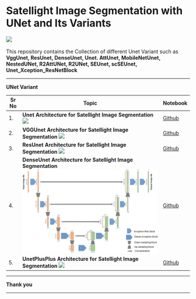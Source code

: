 # Satellight Image Segmentation with UNet and Its Variants

![](https://github.com/ashishpatel26/Semantic-Segmentation-Unet-Tensorflow-keras/blob/main/images/image.png)

This repository contains the Collection of different Unet Variant such as **VggUnet, ResUnet, DenseUnet, Unet. AttUnet, MobileNetUnet, NestedUNet, R2AttUNet, R2UNet, SEUnet, scSEUnet, Unet_Xception_ResNetBlock**

---

**UNet Variant**

| Sr No | Topic                                                        | Notebook                                                     |
| ----- | ------------------------------------------------------------ | ------------------------------------------------------------ |
| 1.    | **Unet Architecture for Satellight Image Segmentation**  ![](https://lmb.informatik.uni-freiburg.de/people/ronneber/u-net/u-net-architecture.png) | [Github](https://nbviewer.jupyter.org/github/ashishpatel26/Semantic-Segmentation-Unet-Tensorflow-keras/blob/main/Notebooks/Unet.ipynb) |
| 2.    | **VGGUnet Architecture for Satellight Image Segmentation** ![](https://neurohive.io/wp-content/uploads/2018/11/vgg16-1-e1542731207177.png) | [Github](https://nbviewer.jupyter.org/github/ashishpatel26/Semantic-Segmentation-Unet-Tensorflow-keras/blob/main/Notebooks/VggUnet.ipynb) |
| 3.    | **ResUnet Architecture for Satellight Image Segmentation** ![](https://miro.medium.com/max/5998/1*eKrh8FqJL3jodebYlielNg.png) | [Github](https://nbviewer.jupyter.org/github/ashishpatel26/Semantic-Segmentation-Unet-Tensorflow-keras/blob/main/Notebooks/Resunet.ipynb) |
| 4.    | **DenseUnet Architecture for Satellight Image Segmentation** ![](https://raw.githubusercontent.com/Tommy-Ngx/satellite-Image-Semantic-Segmentation-Unet-Tensorflow-keras/main/images/1-s2.0-S0169260719307904-gr1.jpg) | [Github](https://nbviewer.jupyter.org/github/ashishpatel26/Semantic-Segmentation-Unet-Tensorflow-keras/blob/main/Notebooks/DenseUnet.ipynb) |
| 5.    | **UnetPlusPlus Architecture for Satellight Image Segmentation** ![](https://neurohive.io/wp-content/uploads/2019/12/Screenshot_4-570x251.png) | [Github](https://nbviewer.jupyter.org/github/ashishpatel26/Semantic-Segmentation-Unet-Tensorflow-keras/blob/main/Notebooks/UnetPlusPlus.ipynb) |

---

**Thank you**

---

